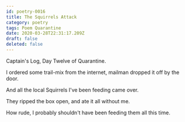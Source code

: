 ```yaml
---
id: poetry-0016
title: The Squirrels Attack
category: poetry
tags: Poem Quarantine
date: 2020-03-28T22:31:17.209Z
draft: false
deleted: false
---
```


Captain's Log, Day Twelve of Quarantine.

I ordered some trail-mix from the internet, mailman dropped it off by the door.

And all the local Squirrels I've been feeding came over.

They ripped the box open, and ate it all without me.

How rude, I probably shouldn't have been feeding them all this time.
